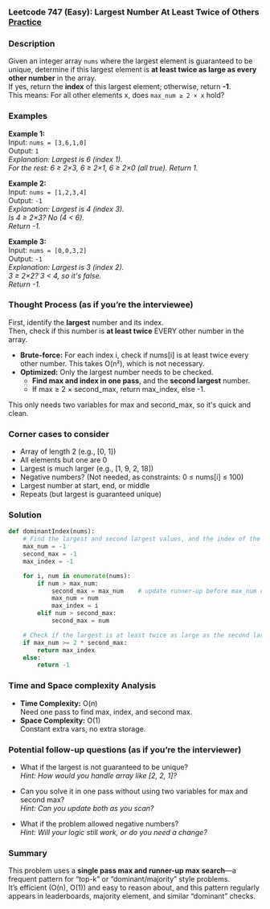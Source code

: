 ### Leetcode 747 (Easy): Largest Number At Least Twice of Others [Practice](https://leetcode.com/problems/largest-number-at-least-twice-of-others)

### Description  
Given an integer array `nums` where the largest element is guaranteed to be unique, determine if this largest element is **at least twice as large as every other number** in the array.  
If yes, return the **index** of this largest element; otherwise, return **-1**.  
This means: For all other elements x, does `max_num ≥ 2 × x` hold?

### Examples  

**Example 1:**  
Input: `nums = [3,6,1,0]`  
Output: `1`  
*Explanation: Largest is 6 (index 1).  
For the rest: 6 ≥ 2×3, 6 ≥ 2×1, 6 ≥ 2×0 (all true). Return 1.*

**Example 2:**  
Input: `nums = [1,2,3,4]`  
Output: `-1`  
*Explanation: Largest is 4 (index 3).  
Is 4 ≥ 2×3? No (4 < 6).  
Return -1.*

**Example 3:**  
Input: `nums = [0,0,3,2]`  
Output: `-1`  
*Explanation: Largest is 3 (index 2).  
3 ≥ 2×2? 3 < 4, so it's false.  
Return -1.*

### Thought Process (as if you’re the interviewee)  
First, identify the **largest** number and its index.  
Then, check if this number is **at least twice** EVERY other number in the array.

- **Brute-force:** For each index i, check if nums[i] is at least twice every other number. This takes O(n²), which is not necessary.
- **Optimized:** Only the largest number needs to be checked.  
  - **Find max and index in one pass**, and the **second largest** number.  
  - If max ≥ 2 × second_max, return max_index, else -1.

This only needs two variables for max and second_max, so it's quick and clean.

### Corner cases to consider  
- Array of length 2 (e.g., [0, 1])
- All elements but one are 0
- Largest is much larger (e.g., [1, 9, 2, 18])
- Negative numbers? (Not needed, as constraints: 0 ≤ nums[i] ≤ 100)
- Largest number at start, end, or middle
- Repeats (but largest is guaranteed unique)

### Solution

```python
def dominantIndex(nums):
    # Find the largest and second largest values, and the index of the largest
    max_num = -1
    second_max = -1
    max_index = -1

    for i, num in enumerate(nums):
        if num > max_num:
            second_max = max_num    # update runner-up before max_num changes
            max_num = num
            max_index = i
        elif num > second_max:
            second_max = num

    # Check if the largest is at least twice as large as the second largest
    if max_num >= 2 * second_max:
        return max_index
    else:
        return -1
```

### Time and Space complexity Analysis  

- **Time Complexity:** O(n)  
  Need one pass to find max, index, and second max.
- **Space Complexity:** O(1)  
  Constant extra vars, no extra storage.

### Potential follow-up questions (as if you’re the interviewer)  

- What if the largest is not guaranteed to be unique?  
  *Hint: How would you handle array like [2, 2, 1]?*

- Can you solve it in one pass without using two variables for max and second max?  
  *Hint: Can you update both as you scan?*

- What if the problem allowed negative numbers?  
  *Hint: Will your logic still work, or do you need a change?*

### Summary
This problem uses a **single pass max and runner-up max search**—a frequent pattern for “top-k” or “dominant/majority” style problems.  
It’s efficient (O(n), O(1)) and easy to reason about, and this pattern regularly appears in leaderboards, majority element, and similar “dominant” checks.